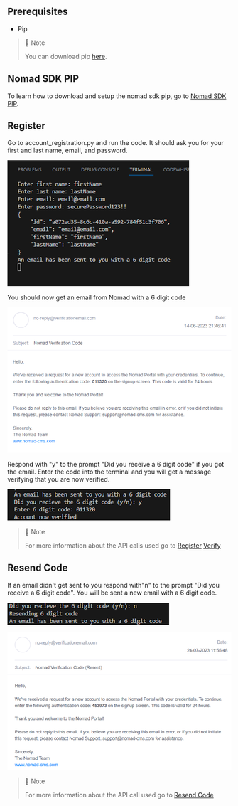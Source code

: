 ## Prerequisites

- Pip

> 📘 Note
> 
> You can download pip [here](https://pip.pypa.io/en/stable/installation/).

## Nomad SDK PIP

To learn how to download and setup the nomad sdk pip, go to [Nomad SDK PIP](https://github.com/Nomad-Media/nomad-sdk/tree/main/nomad-sdk-pip).

## Register

Go to account_registration.py and run the code. It should ask you for your first and last name, email, and password.

![](images/register.png)

You should now get an email from Nomad with a 6 digit code

![](images/register-email.png)

Respond with "y" to the prompt "Did you receive a 6 digit code" if you got the email. Enter the code into the terminal and you will get a message verifying that you are now verified.

![](images/verify.png)

> 📘 Note
> 
> For more information about the API calls used go to [Register](https://developer.nomad-cms.com/docs/register) [Verify](https://developer.nomad-cms.com/docs/verify)

## Resend Code

If an email didn't get sent to you respond with"n" to the prompt "Did you receive a 6 digit code". You will be sent a new email with a 6 digit code.

![](images/resend-code.png)

![](images/resend-code-email.png)

> 📘 Note
> 
> For more information about the API call used go to [Resend Code](https://developer.nomad-cms.com/docs/resend-code)